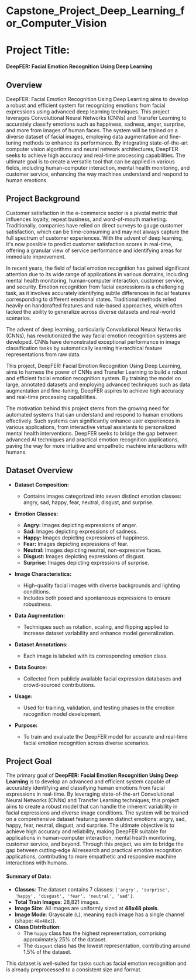 # Capstone_Project_Deep_Learning_for_Computer_Vision

# Project Title:
**DeepFER: Facial Emotion Recognition Using Deep Learning**

## Overview

DeepFER: Facial Emotion Recognition Using Deep Learning aims to develop a robust and efficient system for recognizing emotions from facial expressions using advanced deep learning techniques. This project leverages Convolutional Neural Networks (CNNs) and Transfer Learning to accurately classify emotions such as happiness, sadness, anger, surprise, and more from images of human faces. The system will be trained on a diverse dataset of facial images, employing data augmentation and fine-tuning methods to enhance its performance. By integrating state-of-the-art computer vision algorithms and neural network architectures, DeepFER seeks to achieve high accuracy and real-time processing capabilities. The ultimate goal is to create a versatile tool that can be applied in various fields, including human-computer interaction, mental health monitoring, and customer service, enhancing the way machines understand and respond to human emotions.

## Project Background

Customer satisfaction in the e-commerce sector is a pivotal metric that influences loyalty, repeat business, and word-of-mouth marketing. Traditionally, companies have relied on direct surveys to gauge customer satisfaction, which can be time-consuming and may not always capture the full spectrum of customer experiences. With the advent of deep learning, it's now possible to predict customer satisfaction scores in real-time, offering a granular view of service performance and identifying areas for immediate improvement.

In recent years, the field of facial emotion recognition has gained significant attention due to its wide range of applications in various domains, including mental health monitoring, human-computer interaction, customer service, and security. Emotion recognition from facial expressions is a challenging task, as it involves accurately identifying subtle differences in facial features corresponding to different emotional states. Traditional methods relied heavily on handcrafted features and rule-based approaches, which often lacked the ability to generalize across diverse datasets and real-world scenarios.

The advent of deep learning, particularly Convolutional Neural Networks (CNNs), has revolutionized the way facial emotion recognition systems are developed. CNNs have demonstrated exceptional performance in image classification tasks by automatically learning hierarchical feature representations from raw data.

This project, DeepFER: Facial Emotion Recognition Using Deep Learning, aims to harness the power of CNNs and Transfer Learning to build a robust and efficient facial emotion recognition system. By training the model on large, annotated datasets and employing advanced techniques such as data augmentation and fine-tuning, DeepFER aspires to achieve high accuracy and real-time processing capabilities.

The motivation behind this project stems from the growing need for automated systems that can understand and respond to human emotions effectively. Such systems can significantly enhance user experiences in various applications, from interactive virtual assistants to personalized mental health interventions. DeepFER seeks to bridge the gap between advanced AI techniques and practical emotion recognition applications, paving the way for more intuitive and empathetic machine interactions with humans.

## Dataset Overview

- **Dataset Composition:**
  - Contains images categorized into seven distinct emotion classes: angry, sad, happy, fear, neutral, disgust, and surprise.
- **Emotion Classes:**
  - **Angry:** Images depicting expressions of anger.
  - **Sad:** Images depicting expressions of sadness.
  - **Happy:** Images depicting expressions of happiness.
  - **Fear:** Images depicting expressions of fear.
  - **Neutral:** Images depicting neutral, non-expressive faces.
  - **Disgust:** Images depicting expressions of disgust.
  - **Surprise:** Images depicting expressions of surprise.

- **Image Characteristics:**
  - High-quality facial images with diverse backgrounds and lighting conditions.
  - Includes both posed and spontaneous expressions to ensure robustness.
- **Data Augmentation:**
  - Techniques such as rotation, scaling, and flipping applied to increase dataset variability and enhance model generalization.
- **Dataset Annotations:**
  - Each image is labeled with its corresponding emotion class.
- **Data Source:**
  - Collected from publicly available facial expression databases and crowd-sourced contributions.
- **Usage:**
  - Used for training, validation, and testing phases in the emotion recognition model development.
- **Purpose:**
  - To train and evaluate the DeepFER model for accurate and real-time facial emotion recognition across diverse scenarios.





## Project Goal

The primary goal of **DeepFER: Facial Emotion Recognition Using Deep Learning** is to develop an advanced and efficient system capable of accurately identifying and classifying human emotions from facial expressions in real-time. By leveraging state-of-the-art Convolutional Neural Networks (CNNs) and Transfer Learning techniques, this project aims to create a robust model that can handle the inherent variability in facial expressions and diverse image conditions. The system will be trained on a comprehensive dataset featuring seven distinct emotions: angry, sad, happy, fear, neutral, disgust, and surprise. The ultimate objective is to achieve high accuracy and reliability, making DeepFER suitable for applications in human-computer interaction, mental health monitoring, customer service, and beyond. Through this project, we aim to bridge the gap between cutting-edge AI research and practical emotion recognition applications, contributing to more empathetic and responsive machine interactions with humans.



#### Summary of Data:
- **Classes**: The dataset contains 7 classes: `['angry', 'surprise', 'happy', 'disgust', 'fear', 'neutral', 'sad']`.
- **Total Train Images**: 28,821 images.
- **Image Size**: All images are uniformly sized at **48x48 pixels**.
- **Image Mode**: Grayscale (`L`), meaning each image has a single channel (shape: `48x48x1`).
- **Class Distribution**:
  - The `happy` class has the highest representation, comprising approximately 25% of the dataset.
  - The `disgust` class has the lowest representation, contributing around 1.5% of the dataset.

This dataset is well-suited for tasks such as facial emotion recognition and is already preprocessed to a consistent size and format.
